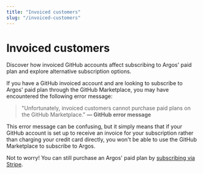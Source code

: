 ```yaml
---
title: "Invoiced customers"
slug: "/invoiced-customers"
---
```


# Invoiced customers

Discover how invoiced GitHub accounts affect subscribing to Argos' paid plan and explore alternative subscription options.

If you have a GitHub invoiced account and are looking to subscribe to Argos' paid plan through the GitHub Marketplace, you may have encountered the following error message:

> "Unfortunately, invoiced customers cannot purchase paid plans on the GitHub Marketplace." **— GitHub error message**

This error message can be confusing, but it simply means that if your GitHub account is set up to receive an invoice for your subscription rather than charging your credit card directly, you won't be able to use the GitHub Marketplace to subscribe to Argos.

Not to worry! You can still purchase an Argos' paid plan by [subscribing via Stripe](/how-to-subscribe).
